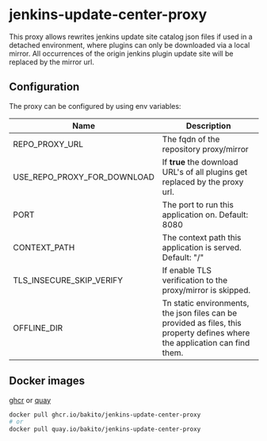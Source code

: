# jenkins-update-center-proxy

This proxy allows rewrites jenkins update site catalog json files if used in a detached environment, where plugins can
only be downloaded via a local mirror. All occurrences of the origin jenkins plugin update site will be replaced by the
mirror url.

## Configuration

The proxy can be configured by using env variables:

| Name | Description           |
| ---| --- |
| REPO_PROXY_URL | The fqdn of the repository proxy/mirror |
| USE_REPO_PROXY_FOR_DOWNLOAD | If __true__ the download URL's of all plugins get replaced by the proxy url.  |
| PORT | The port to run this application on. Default: 8080 |
| CONTEXT_PATH | The context path this application is served. Default: "/" |
| TLS_INSECURE_SKIP_VERIFY | If enable TLS verification to the proxy/mirror is skipped.|
| OFFLINE_DIR | Tn static environments, the json files can be provided as files, this property defines where the application can find them. |

## Docker images

[ghcr](https://github.com/bakito/jenkins-update-center-proxy/pkgs/container/jenkins-update-center-proxy) or [quay](https://quay.io/repository/bakito/jenkins-update-center-proxy?tag=latest&tab=tags)

```bash
docker pull ghcr.io/bakito/jenkins-update-center-proxy
# or 
docker pull quay.io/bakito/jenkins-update-center-proxy
```

